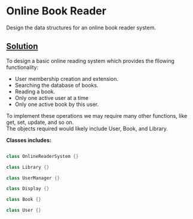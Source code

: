 
# Online Book Reader
Design the data structures for an online book reader system.

## [Solution]()

To design a basic online reading system which provides the fllowing functionality:
* User membership creation and extension.
* Searching the database of books.
* Reading a book.
* Only one active user at a time
* Only one active book by this user.

To implement these operations we may require many other functions, like get, set, update, and so on. <br>
The objects required would likely include User, Book, and Library.

**Classes includes:**

```c++

class OnlineReaderSystem {}

class Library {}

class UserManager {}

class Display {}

class Book {}

class User {}

```


